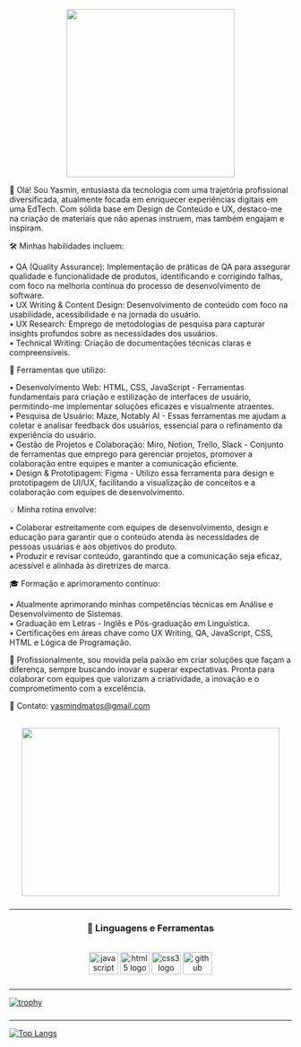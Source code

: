 <div align="center">
<p>
  <img height="300" src="https://user-images.githubusercontent.com/98225965/195967757-d5704a01-f4d7-4bde-910e-89615f273504.png"  />
</p>
</div>
👋 Olá! Sou Yasmin, entusiasta da tecnologia com uma trajetória profissional diversificada, atualmente focada em enriquecer experiências digitais em uma EdTech. Com sólida base em Design de Conteúdo e UX, destaco-me na criação de materiais que não apenas instruem, mas também engajam e inspiram.

<br>

🛠 Minhas habilidades incluem:
<br>

• QA (Quality Assurance): Implementação de práticas de QA para assegurar qualidade e funcionalidade de produtos, identificando e corrigindo falhas, com foco na melhoria contínua do processo de desenvolvimento de software.
<br>
• UX Writing & Content Design: Desenvolvimento de conteúdo com foco na usabilidade, acessibilidade e na jornada do usuário.
<br>
• UX Research: Emprego de metodologias de pesquisa para capturar insights profundos sobre as necessidades dos usuários.
<br>
• Technical Writing: Criação de documentações técnicas claras e compreensíveis.
<br>

🔧 Ferramentas que utilizo:
<br>

• Desenvolvimento Web: HTML, CSS, JavaScript - Ferramentas fundamentais para criação e estilização de interfaces de usuário, permitindo-me implementar soluções eficazes e visualmente atraentes.
<br>
• Pesquisa de Usuário: Maze, Notably AI - Essas ferramentas me ajudam a coletar e analisar feedback dos usuários, essencial para o refinamento da experiência do usuário.
<br>
• Gestão de Projetos e Colaboração: Miro, Notion, Trello, Slack - Conjunto de ferramentas que emprego para gerenciar projetos, promover a colaboração entre equipes e manter a comunicação eficiente.
<br>
• Design & Prototipagem: Figma - Utilizo essa ferramenta para design e prototipagem de UI/UX, facilitando a visualização de conceitos e a colaboração com equipes de desenvolvimento.
<br>

💡 Minha rotina envolve:
<br>

• Colaborar estreitamente com equipes de desenvolvimento, design e educação para garantir que o conteúdo atenda às necessidades de pessoas usuárias e aos objetivos do produto.
<br>
• Produzir e revisar conteúdo, garantindo que a comunicação seja eficaz, acessível e alinhada às diretrizes de marca.
<br>

🎓 Formação e aprimoramento contínuo:
<br>

• Atualmente aprimorando minhas competências técnicas em Análise e Desenvolvimento de Sistemas.
<br>
• Graduação em Letras - Inglês e Pós-graduação em Linguística.
<br>
• Certificações em áreas chave como UX Writing, QA, JavaScript, CSS, HTML e Lógica de Programação.
<br>

🌟 Profissionalmente, sou movida pela paixão em criar soluções que façam a diferença, sempre buscando inovar e superar expectativas. Pronta para colaborar com equipes que valorizam a criatividade, a inovação e o comprometimento com a excelência.
<br>

📧 Contato: yasmindmatos@gmail.com
<br>
<br>
</p>

<p align="center">
  <img width="460" height="300" src="https://github.com/yasmindematos/yasmindematos/assets/98225965/82b5756b-e759-4a7a-9430-1aff9938c07c">
</p>


###

<hr>
<h3 align="center"> 💼 Linguagens e Ferramentas</h3>
<br>

<div align="center">
  <img src="https://cdn.jsdelivr.net/gh/devicons/devicon/icons/javascript/javascript-original.svg" height="40" width="52" alt="javascript logo"  />
  <img src="https://cdn.jsdelivr.net/gh/devicons/devicon/icons/html5/html5-original.svg" height="40" width="52" alt="html5 logo"  />
  <img src="https://cdn.jsdelivr.net/gh/devicons/devicon/icons/css3/css3-original.svg" height="40" width="52" alt="css3 logo"  />
  <img src="https://cdn.jsdelivr.net/gh/devicons/devicon/icons/github/github-original.svg" height="40" width="52" alt="github logo"  />
</div>

###


<hr>

[![trophy](https://github-profile-trophy.vercel.app/?username=yasmindematos&theme=onedark)](https://github.com/yasmindematos/github-profile-trophy)


###


<hr>


[![Top Langs](https://github-readme-stats.vercel.app/api/top-langs/?username=yasmindematos&layout=compact)](https://github.com/yasmindematos/github-readme-stats)


###
